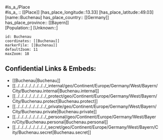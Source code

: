 ﻿---
location: [49.03,13.33] 
mapzoom: [7,12] 
mapmarker: city 
type: City
tags:
- geo/City


SpocWebEntityId: 29395
isDeleted: false
confidential: public

---
#is_a_/Place  
#is_a_ :: [[Place]] 
[has_place_longitude::13.33] 
[has_place_latitude::49.03] 
[name::Buchenau] 
has_place_country:: [[Germany]]  
has_place_province:: [[Bayern]]  
[Population::] 
[Unknown::] 


```leaflet
id: Buchenau
coordinates: [[Buchenau]] 
markerFile: [[Buchenau]] 
defaultZoom: 11 
maxZoom: 18
```


## Confidential Links & Embeds: 
- [[Buchenau|Buchenau]]  
- [[../../../../../../../../_internal/geo/Continent/Europe/Germany/West/Bayern/City/Buchenau.internal|Buchenau.internal]] 
- [[../../../../../../../../_protect/geo/Continent/Europe/Germany/West/Bayern/City/Buchenau.protect|Buchenau.protect]] 
- [[../../../../../../../../_private/geo/Continent/Europe/Germany/West/Bayern/City/Buchenau.private|Buchenau.private]] 
- [[../../../../../../../../_personal/geo/Continent/Europe/Germany/West/Bayern/City/Buchenau.personal|Buchenau.personal]] 
- [[../../../../../../../../_secret/geo/Continent/Europe/Germany/West/Bayern/City/Buchenau.secret|Buchenau.secret]] 
